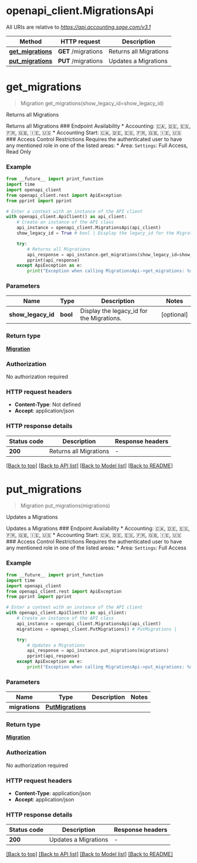 # openapi_client.MigrationsApi

All URIs are relative to *https://api.accounting.sage.com/v3.1*

Method | HTTP request | Description
------------- | ------------- | -------------
[**get_migrations**](MigrationsApi.md#get_migrations) | **GET** /migrations | Returns all Migrations
[**put_migrations**](MigrationsApi.md#put_migrations) | **PUT** /migrations | Updates a Migrations


# **get_migrations**
> Migration get_migrations(show_legacy_id=show_legacy_id)

Returns all Migrations

Returns all Migrations  ### Endpoint Availability  * Accounting: 🇨🇦, 🇩🇪, 🇪🇸, 🇫🇷, 🇬🇧, 🇮🇪, 🇺🇸 * Accounting Start: 🇨🇦, 🇩🇪, 🇪🇸, 🇫🇷, 🇬🇧, 🇮🇪, 🇺🇸  ### Access Control Restrictions  Requires the authenticated user to have any mentioned role in one of the listed areas: * Area: `Settings`: Full Access, Read Only

### Example

```python
from __future__ import print_function
import time
import openapi_client
from openapi_client.rest import ApiException
from pprint import pprint

# Enter a context with an instance of the API client
with openapi_client.ApiClient() as api_client:
    # Create an instance of the API class
    api_instance = openapi_client.MigrationsApi(api_client)
    show_legacy_id = True # bool | Display the legacy_id for the Migrations. (optional)

    try:
        # Returns all Migrations
        api_response = api_instance.get_migrations(show_legacy_id=show_legacy_id)
        pprint(api_response)
    except ApiException as e:
        print("Exception when calling MigrationsApi->get_migrations: %s\n" % e)
```

### Parameters

Name | Type | Description  | Notes
------------- | ------------- | ------------- | -------------
 **show_legacy_id** | **bool**| Display the legacy_id for the Migrations. | [optional] 

### Return type

[**Migration**](Migration.md)

### Authorization

No authorization required

### HTTP request headers

 - **Content-Type**: Not defined
 - **Accept**: application/json

### HTTP response details
| Status code | Description | Response headers |
|-------------|-------------|------------------|
**200** | Returns all Migrations |  -  |

[[Back to top]](#) [[Back to API list]](../README.md#documentation-for-api-endpoints) [[Back to Model list]](../README.md#documentation-for-models) [[Back to README]](../README.md)

# **put_migrations**
> Migration put_migrations(migrations)

Updates a Migrations

Updates a Migrations  ### Endpoint Availability  * Accounting: 🇨🇦, 🇩🇪, 🇪🇸, 🇫🇷, 🇬🇧, 🇮🇪, 🇺🇸 * Accounting Start: 🇨🇦, 🇩🇪, 🇪🇸, 🇫🇷, 🇬🇧, 🇮🇪, 🇺🇸  ### Access Control Restrictions  Requires the authenticated user to have any mentioned role in one of the listed areas: * Area: `Settings`: Full Access

### Example

```python
from __future__ import print_function
import time
import openapi_client
from openapi_client.rest import ApiException
from pprint import pprint

# Enter a context with an instance of the API client
with openapi_client.ApiClient() as api_client:
    # Create an instance of the API class
    api_instance = openapi_client.MigrationsApi(api_client)
    migrations = openapi_client.PutMigrations() # PutMigrations | 

    try:
        # Updates a Migrations
        api_response = api_instance.put_migrations(migrations)
        pprint(api_response)
    except ApiException as e:
        print("Exception when calling MigrationsApi->put_migrations: %s\n" % e)
```

### Parameters

Name | Type | Description  | Notes
------------- | ------------- | ------------- | -------------
 **migrations** | [**PutMigrations**](PutMigrations.md)|  | 

### Return type

[**Migration**](Migration.md)

### Authorization

No authorization required

### HTTP request headers

 - **Content-Type**: application/json
 - **Accept**: application/json

### HTTP response details
| Status code | Description | Response headers |
|-------------|-------------|------------------|
**200** | Updates a Migrations |  -  |

[[Back to top]](#) [[Back to API list]](../README.md#documentation-for-api-endpoints) [[Back to Model list]](../README.md#documentation-for-models) [[Back to README]](../README.md)

